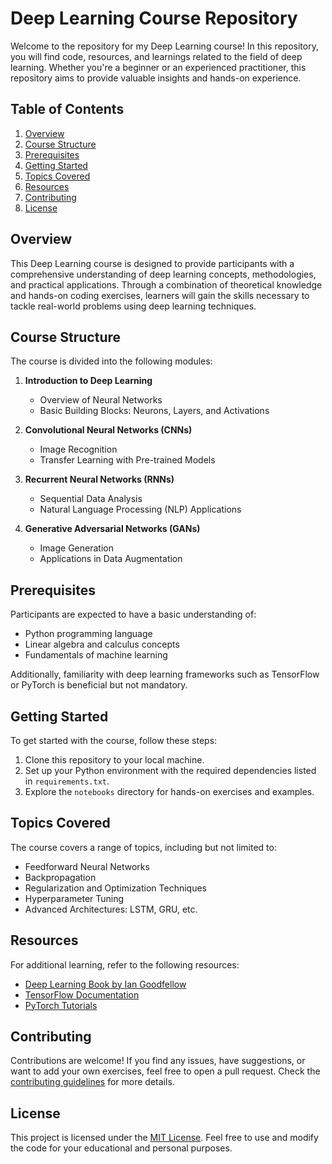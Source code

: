 # Deep Learning Course Repository

Welcome to the repository for my Deep Learning course! In this repository, you will find code, resources, and learnings related to the field of deep learning. Whether you're a beginner or an experienced practitioner, this repository aims to provide valuable insights and hands-on experience.

## Table of Contents

1. [Overview](#overview)
2. [Course Structure](#course-structure)
3. [Prerequisites](#prerequisites)
4. [Getting Started](#getting-started)
5. [Topics Covered](#topics-covered)
6. [Resources](#resources)
7. [Contributing](#contributing)
8. [License](#license)

## Overview

This Deep Learning course is designed to provide participants with a comprehensive understanding of deep learning concepts, methodologies, and practical applications. Through a combination of theoretical knowledge and hands-on coding exercises, learners will gain the skills necessary to tackle real-world problems using deep learning techniques.

## Course Structure

The course is divided into the following modules:

1. **Introduction to Deep Learning**
   - Overview of Neural Networks
   - Basic Building Blocks: Neurons, Layers, and Activations

2. **Convolutional Neural Networks (CNNs)**
   - Image Recognition
   - Transfer Learning with Pre-trained Models

3. **Recurrent Neural Networks (RNNs)**
   - Sequential Data Analysis
   - Natural Language Processing (NLP) Applications

4. **Generative Adversarial Networks (GANs)**
   - Image Generation
   - Applications in Data Augmentation

## Prerequisites

Participants are expected to have a basic understanding of:
- Python programming language
- Linear algebra and calculus concepts
- Fundamentals of machine learning

Additionally, familiarity with deep learning frameworks such as TensorFlow or PyTorch is beneficial but not mandatory.

## Getting Started

To get started with the course, follow these steps:

1. Clone this repository to your local machine.
2. Set up your Python environment with the required dependencies listed in `requirements.txt`.
3. Explore the `notebooks` directory for hands-on exercises and examples.

## Topics Covered

The course covers a range of topics, including but not limited to:

- Feedforward Neural Networks
- Backpropagation
- Regularization and Optimization Techniques
- Hyperparameter Tuning
- Advanced Architectures: LSTM, GRU, etc.

## Resources

For additional learning, refer to the following resources:

- [Deep Learning Book by Ian Goodfellow](http://www.deeplearningbook.org/)
- [TensorFlow Documentation](https://www.tensorflow.org/guide)
- [PyTorch Tutorials](https://pytorch.org/tutorials/)

## Contributing

Contributions are welcome! If you find any issues, have suggestions, or want to add your own exercises, feel free to open a pull request. Check the [contributing guidelines](CONTRIBUTING.md) for more details.

## License

This project is licensed under the [MIT License](LICENSE). Feel free to use and modify the code for your educational and personal purposes.
